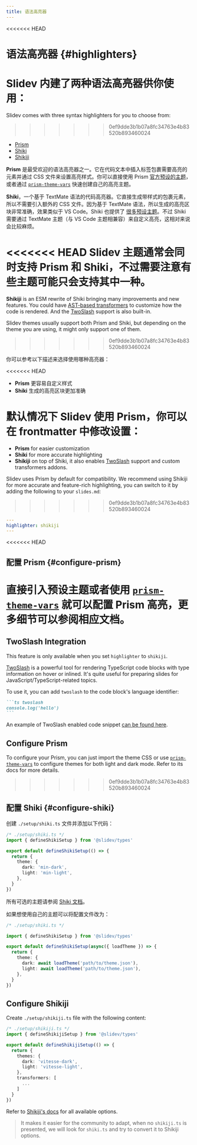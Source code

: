```yaml
---
title: 语法高亮器
---
```


<<<<<<< HEAD
# 语法高亮器 {#highlighters}

Slidev 内建了两种语法高亮器供你使用：
=======
Slidev comes with three syntax highlighters for you to choose from:
>>>>>>> 0ef9dde3b1b07a8fc34763e4b83520b893460024

- [Prism](https://prismjs.com/)
- [Shiki](https://github.com/shikijs/shiki)
- [Shikiji](https://github.com/antfu/shikiji)

**Prism** 是最受欢迎的语法高亮器之一。它在代码文本中插入标签包裹需要高亮的元素并通过 CSS 文件来设置高亮样式。你可以直接使用 Prism [官方预设的主题](https://github.com/PrismJS/prism-themes)，或者通过 [`prism-theme-vars`](https://github.com/antfu/prism-theme-vars) 快速创建自己的高亮主题。

**Shiki**，一个基于 TextMate 语法的代码高亮器。它直接生成带样式的包裹元素，所以不需要引入额外的 CSS 文件。因为基于 TextMate 语法，所以生成的高亮区块非常准确，效果类似于 VS Code。Shiki 也提供了 [很多预设主题](https://github.com/shikijs/shiki/blob/master/docs/themes.md)。不过 Shiki 需要通过 TextMate 主题（与 VS Code 主题相兼容）来自定义高亮，这相对来说会比较麻烦。

<<<<<<< HEAD
Slidev 主题通常会同时支持 Prism 和 Shiki，不过需要注意有些主题可能只会支持其中一种。
=======
**Shikiji** is an ESM rewrite of Shiki bringing many improvements and new features. You could have [AST-based transformers](https://github.com/antfu/shikiji#hast-transformers) to customize how the code is rendered. And the [TwoSlash](#twoslash) support is also built-in.

Slidev themes usually support both Prism and Shiki, but depending on the theme you are using, it might only support one of them.
>>>>>>> 0ef9dde3b1b07a8fc34763e4b83520b893460024

你可以参考以下描述来选择使用哪种高亮器：

<<<<<<< HEAD
- **Prism** 更容易自定义样式
- **Shiki** 生成的高亮区块更加准确

默认情况下 Slidev 使用 Prism，你可以在 frontmatter 中修改设置：
=======
- **Prism** for easier customization
- **Shiki** for more accurate highlighting
- **Shikiji** on top of Shiki, it also enables [TwoSlash](#twoslash) support and custom transformers addons. 

Slidev uses Prism by default for compatibility. We recommend using Shikiji for more accurate and feature-rich highlighting, you can switch to it by adding the following to your `slides.md`:
>>>>>>> 0ef9dde3b1b07a8fc34763e4b83520b893460024

```yaml
---
highlighter: shikiji
---
```

<<<<<<< HEAD
## 配置 Prism {#configure-prism}

直接引入预设主题或者使用 [`prism-theme-vars`](https://github.com/antfu/prism-theme-vars) 就可以配置 Prism 高亮，更多细节可以参阅相应文档。
=======
## TwoSlash Integration

This feature is only available when you set `highlighter` to `shikiji`.

[TwoSlash](https://www.typescriptlang.org/dev/twoslash/) is a powerful tool for rendering TypeScript code blocks with type information on hover or inlined. It's quite useful for preparing slides for JavaScript/TypeScript-related topics.

To use it, you can add `twoslash` to the code block's language identifier:

~~~md
```ts twoslash
console.log('hello')
```
~~~

An example of TwoSlash enabled code snippet [can be found here](https://antfu.me/posts/shikiji-twoslash).

## Configure Prism

To configure your Prism, you can just import the theme CSS or use [`prism-theme-vars`](https://github.com/antfu/prism-theme-vars) to configure themes for both light and dark mode. Refer to its docs for more details.
>>>>>>> 0ef9dde3b1b07a8fc34763e4b83520b893460024

## 配置 Shiki {#configure-shiki}

<Environment type="node" />

创建 `./setup/shiki.ts` 文件并添加以下代码：

```ts
/* ./setup/shiki.ts */
import { defineShikiSetup } from '@slidev/types'

export default defineShikiSetup(() => {
  return {
    theme: {
      dark: 'min-dark',
      light: 'min-light',
    },
  }
})
```

所有可选的主题请参阅 [Shiki 文档](https://github.com/shikijs/shiki/blob/master/docs/themes.md#all-themes)。

如果想使用自己的主题可以将配置文件改为：

```ts
/* ./setup/shiki.ts */

import { defineShikiSetup } from '@slidev/types'

export default defineShikiSetup(async({ loadTheme }) => {
  return {
    theme: {
      dark: await loadTheme('path/to/theme.json'),
      light: await loadTheme('path/to/theme.json'),
    },
  }
})
```

## Configure Shikiji

<Environment type="node" />

Create `./setup/shikiji.ts` file with the following content:

```ts
/* ./setup/shikiji.ts */
import { defineShikijiSetup } from '@slidev/types'

export default defineShikijiSetup(() => {
  return {
    themes: {
      dark: 'vitesse-dark',
      light: 'vitesse-light',
    },
    transformers: [
      ...
    ]
  }
})
```

Refer to [Shikiji's docs](https://github.com/antfu/shikiji) for all available options.

> It makes it easier for the community to adapt, when no `shikiji.ts` is presented, we will look for `shiki.ts` and try to convert it to Shikiji options.
